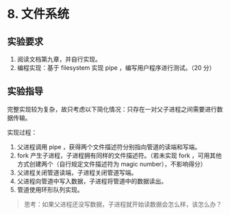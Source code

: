 # 8. 文件系统

## 实验要求

1. 阅读文档第九章，并自行实现。
2. 编程实现：基于 filesystem 实现 pipe ，编写用户程序进行测试。（20 分）

## 实验指导

完整实现较为复杂，故只考虑以下简化情况：只存在一对父子进程之间需要进行数据传输。

实现过程：

1. 父进程调用 pipe ，获得两个文件描述符分别指向管道的读端和写端。
2. fork 产生子进程，子进程拥有同样的文件描述符。（若未实现 fork ，可用其他方式创建两个（自行规定文件描述符为 magic number），不影响得分）
3. 父进程关闭管道读端，子进程关闭管道写端。
4. 父进程向管道中写入数据，子进程将管道中的数据读出。
5. 管道使用环形队列实现。

> 思考：如果父进程还没写数据，子进程就开始读数据会怎么样，该怎么办？
